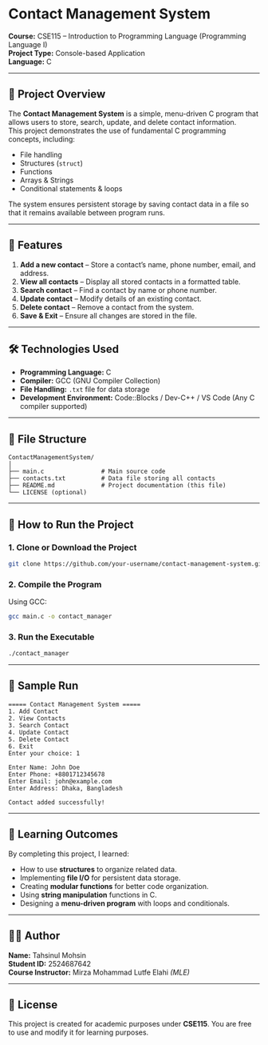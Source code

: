 

# Contact Management System  
**Course:** CSE115 – Introduction to Programming Language (Programming Language I)  
**Project Type:** Console-based Application  
**Language:** C  

---

## 📌 Project Overview  
The **Contact Management System** is a simple, menu-driven C program that allows users to store, search, update, and delete contact information.  
This project demonstrates the use of fundamental C programming concepts, including:  

- File handling  
- Structures (`struct`)  
- Functions  
- Arrays & Strings  
- Conditional statements & loops  

The system ensures persistent storage by saving contact data in a file so that it remains available between program runs.

---

## 🎯 Features  
1. **Add a new contact** – Store a contact’s name, phone number, email, and address.  
2. **View all contacts** – Display all stored contacts in a formatted table.  
3. **Search contact** – Find a contact by name or phone number.  
4. **Update contact** – Modify details of an existing contact.  
5. **Delete contact** – Remove a contact from the system.  
6. **Save & Exit** – Ensure all changes are stored in the file.  

---

## 🛠️ Technologies Used  
- **Programming Language:** C  
- **Compiler:** GCC (GNU Compiler Collection)  
- **File Handling:** `.txt` file for data storage  
- **Development Environment:** Code::Blocks / Dev-C++ / VS Code (Any C compiler supported)  

---

## 📂 File Structure  
```
ContactManagementSystem/
│
├── main.c                # Main source code
├── contacts.txt          # Data file storing all contacts
├── README.md             # Project documentation (this file)
└── LICENSE (optional)
```

---

## 🚀 How to Run the Project  

### **1. Clone or Download the Project**
```bash
git clone https://github.com/your-username/contact-management-system.git
```

### **2. Compile the Program**
Using GCC:
```bash
gcc main.c -o contact_manager
```

### **3. Run the Executable**
```bash
./contact_manager
```

---

## 🧪 Sample Run  
```
===== Contact Management System =====
1. Add Contact
2. View Contacts
3. Search Contact
4. Update Contact
5. Delete Contact
6. Exit
Enter your choice: 1

Enter Name: John Doe
Enter Phone: +8801712345678
Enter Email: john@example.com
Enter Address: Dhaka, Bangladesh

Contact added successfully!
```

---

## 📖 Learning Outcomes  
By completing this project, I learned:  
- How to use **structures** to organize related data.  
- Implementing **file I/O** for persistent data storage.  
- Creating **modular functions** for better code organization.  
- Using **string manipulation** functions in C.  
- Designing a **menu-driven program** with loops and conditionals.  

---

## 👨‍💻 Author  

**Name:** Tahsinul Mohsin  
**Student ID:** 2524687642  
**Course Instructor:** Mirza Mohammad Lutfe Elahi *(MLE)*

---

## 📜 License  
This project is created for academic purposes under **CSE115**. You are free to use and modify it for learning purposes.

